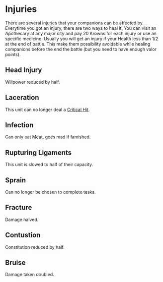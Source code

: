 # Injuries
There are several injuries that your companions can be affected by. Everytime you got an injury, there are two ways to heal it. You can visit an Apothecary at any major city and pay 20 Krowns for each injury or use an specific medicine. Usually you will get an injury if your Health less than 1/2 at the end of battle. This make them possibility avoidable while healing companions before the end the battle (but you need to have enough valor points). 

## Head Injury 	
Willpower reduced by half.

## Laceration 	
This unit can no longer deal a [Critical Hit](attributes.md#critical-hit).

## Infection 	
Can only eat [Meat](../inventory/meat.md), goes mad if famished.
	
## Rupturing Ligaments 	
This unit is slowed to half of their capacity. 	

## Sprain 	
Can no longer be chosen to complete tasks.

## Fracture 	
Damage halved.

## Contustion 	
Constitution reduced by half.

## Bruise 	
Damage taken doubled.